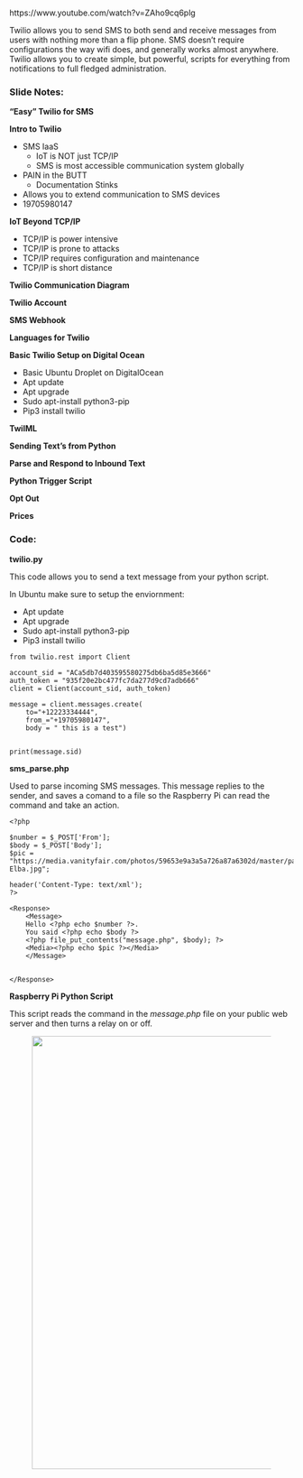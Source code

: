 <div class="entry-content clearfix">
<figure class="entry-thumbnail">
<img src="http://www.silicondojo.com/wp-content/uploads/2021/06/22Easy22-SMS-with-Twilio-678x381.jpg" alt="" title="Easy SMS with Twilio">
</figure>
https://www.youtube.com/watch?v=ZAho9cq6plg


<p>Twilio allows you to send SMS to both send and receive messages from users with nothing more than a flip phone. SMS doesn’t require configurations the way wifi does, and generally works almost anywhere. Twilio allows you to create simple, but powerful, scripts for everything from notifications to full fledged administration.</p>



<p></p>



<h3>Slide Notes: </h3>



<p><strong>“Easy” Twilio for SMS</strong></p>



<p><strong>Intro to Twilio</strong></p>



<ul><li>SMS IaaS<ul><li>IoT is NOT just TCP/IP</li><li>SMS is most accessible communication system globally&nbsp;</li></ul></li><li>PAIN in the BUTT<ul><li>Documentation Stinks</li></ul></li><li>Allows you to extend communication to SMS devices&nbsp;</li><li>19705980147</li></ul>



<p><strong>IoT Beyond TCP/IP</strong></p>



<ul><li>TCP/IP is power intensive</li><li>TCP/IP is prone to attacks</li><li>TCP/IP requires configuration and maintenance</li><li>TCP/IP is short distance</li></ul>



<p><strong>Twilio Communication Diagram</strong></p>



<p><strong>Twilio Account</strong></p>



<p><strong>SMS Webhook</strong></p>



<p><strong>Languages for Twilio</strong></p>



<p><strong>Basic Twilio Setup on Digital Ocean</strong></p>



<ul><li>Basic Ubuntu Droplet on DigitalOcean</li><li>Apt update</li><li>Apt upgrade</li><li>Sudo apt-install python3-pip</li><li>Pip3 install twilio</li></ul>



<p><strong>TwilML</strong></p>



<p><strong>Sending Text’s from Python</strong></p>



<p><strong>Parse and Respond to Inbound Text</strong></p>



<p><strong>Python Trigger Script</strong></p>



<p><strong>Opt Out</strong></p>



<p><strong>Prices</strong></p>



<h3>Code:</h3>



<p><strong>twilio.py</strong></p>



<p>This code allows you to send a text message from your python script.</p>



<p>In Ubuntu make sure to setup the enviornment:</p>



<ul id="block-33d9d466-826e-40da-b213-a80d4b77f69e"><li>Apt update</li><li>Apt upgrade</li><li>Sudo apt-install python3-pip</li><li>Pip3 install twilio</li></ul>



<pre class="wp-block-code"><code>from twilio.rest import Client

account_sid = "ACa5db7d403595580275db6ba5d85e3666"
auth_token = "935f20e2bc477fc7da277d9cd7adb666"
client = Client(account_sid, auth_token)

message = client.messages.create(
	to="+12223334444",
	from_="+19705980147",
	body = " this is a test")


print(message.sid)</code></pre>



<p><strong>sms_parse.php</strong></p>



<p>Used to parse incoming SMS messages.  This message replies to the sender, and saves a comand to a file so the Raspberry Pi can read the command and take an action.</p>



<pre class="wp-block-code"><code>&lt;?php

$number = $_POST['From'];
$body = $_POST['Body'];
$pic = "https://media.vanityfair.com/photos/59653e9a3a5a726a87a6302d/master/pass/Idris-Elba.jpg";

header('Content-Type: text/xml');
?&gt;

&lt;Response&gt;
	&lt;Message&gt;
	Hello &lt;?php echo $number ?&gt;.
	You said &lt;?php echo $body ?&gt;
	&lt;?php file_put_contents("message.php", $body); ?&gt;
	&lt;Media&gt;&lt;?php echo $pic ?&gt;&lt;/Media&gt;
	&lt;/Message&gt;


&lt;/Response&gt;</code></pre>



<p><strong>Raspberry Pi Python Script</strong></p>



<p>This script reads the command in the <em>message.php</em> file on your public web server and then turns a relay on or off.</p>



<figure class="wp-block-image size-large"><a href="http://www.silicondojo.com/wp-content/uploads/2021/06/IMG_1898-scaled.jpeg"><img loading="lazy" width="1024" height="768" src="http://www.silicondojo.com/wp-content/uploads/2021/06/IMG_1898-1024x768.jpeg" alt="" class="wp-image-271" srcset="http://www.silicondojo.com/wp-content/uploads/2021/06/IMG_1898-1024x768.jpeg 1024w, http://www.silicondojo.com/wp-content/uploads/2021/06/IMG_1898-300x225.jpeg 300w, http://www.silicondojo.com/wp-content/uploads/2021/06/IMG_1898-768x576.jpeg 768w, http://www.silicondojo.com/wp-content/uploads/2021/06/IMG_1898-1536x1152.jpeg 1536w, http://www.silicondojo.com/wp-content/uploads/2021/06/IMG_1898-2048x1536.jpeg 2048w, http://www.silicondojo.com/wp-content/uploads/2021/06/IMG_1898-678x509.jpeg 678w, http://www.silicondojo.com/wp-content/uploads/2021/06/IMG_1898-326x245.jpeg 326w, http://www.silicondojo.com/wp-content/uploads/2021/06/IMG_1898-80x60.jpeg 80w" sizes="(max-width: 1024px) 100vw, 1024px"></a></figure>
	</div>
